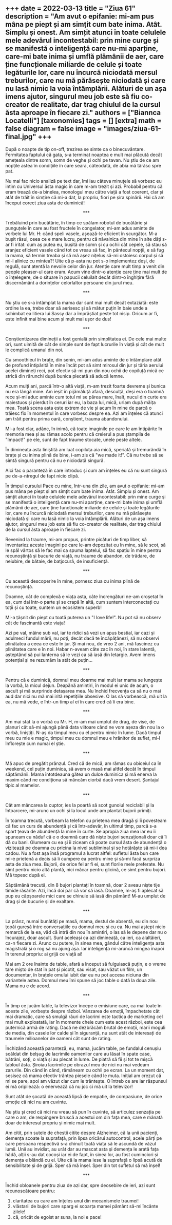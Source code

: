 
+++
date = 2022-03-13
title = "Ziua 61"
description = "Am avut o epifanie: mi-am pus mâna pe piept și am simțit cum bate inima. Atât. Simplu și onest. Am simțit atunci în toate celulele mele adevărul incontestabil: prin mine curge și se manifestă o inteligență care nu-mi aparține, care-mi bate inima și umflă plămânii de aer, care ține funcționale miliarde de celule și toate legăturile lor, care nu încurcă niciodată mersul treburilor, care nu mă părăsește niciodată și care nu lasă nimic la voia întâmplării. Alături de un așa imens ajutor, singurul meu job este să fiu co-creator de realitate, dar trag chiulul de la cursul ăsta aproape în fiecare zi."
authors = ["Biannca Locatelli"]
[taxonomies]
tags = []
[extra]
math = false
diagram = false
image = "images/ziua-61-final.jpg"
+++
---

După o noapte de tip on-off, trezirea se simte ca o binecuvântare. Fermitatea faptului că gata, s-a terminat noaptea e mult mai plăcută decât amețeala dintre somn, somn de veghe și ochi pe tavan. Nu știu de ce am nopțile astea în condițiile în care seara, câteodată, de abia mă târăsc spre pat.

Nu mai fac nicio analiză pe text dar, îmi iau câteva minuțele să vorbesc eu intim cu Universul ăsta magic în care m-am trezit și azi. Probabil pentru că eram trează de-a binelea, monologul meu către viață a fost coerent, clar și atât de trăit în simțire că mi-a dat, la propriu, fiori pe șira spinării. Hai că am început corect ziua asta de duminică!

<p style="text-align: center;">***</p>

Trebăluind prin bucătărie, în timp ce spălam robotul de bucătărie și punguțele în care au fost fructele în congelator, mi-am adus aminte de vorbele lui Mr. H: când speli vasele, așează-le eficient în scurgător. M-a bușit râsul, ceea ce e mare lucru, pentru că năvalnica din mine în alte dăți s-ar fi iritat: cum aș putea eu, bușită de somn și cu ochii cât cepele, să stau să aranjez eficient vasele când tot ce vreau să fac, în pântecul nopții, e să fug la mama, să termin treaba și să mă așez nițeluș să-mi ostoiesc corpul și să mi-l aliniez cu mintea?! Uite că p-asta nu pot s-o implementez deși, de regulă, sunt atentă la nevoile celor din jur. Atenție care mult timp a venit din people pleaser-ul care eram. Acum vine dintr-o atenție care ține mai mult de o înțelegere, de o situare în papucii celuilalt decât dintr-o înghițire fără discernământ a dorințelor celorlaltor persoane din jurul meu.

<p style="text-align: center;">***</p>

Nu știu ce s-a întâmplat la mama dar sunt mai mult decât extaziată: este ordine la ea, trebe doar să aerisesc și să mătur puțin în baie unde a schimbat ea litiera lui Sassy dar a împrăștiat peste tot nisip. Oricum ar fi, este infinit mai bine acum și mult mai ușor de dus!

<p style="text-align: center;">***</p>

Conștientizarea dimineții a fost genială prin simplitatea ei. De cele mai multe ori, sunt uimită de cât de simple sunt de fapt lucrurile în viață și cât de mult le complică umanul din noi.

Cu smoothieul în brațe, din senin, mi-am adus aminte de o întâmplare atât de profund întipărită în mine încât pot să simt mirosul din jur și tăria aerului acelei dimineți reci, pot efectiv să-mi pun din nou ochii de copiluță mică ce strică din rărunchi după bunica plecată să aducă lemne.

Acum mulți ani, parcă într-o altă viață, m-am trezit foarte devreme și bunica nu era lângă mine. Am ieșit în pijămăluță afară, desculță, deși era o toamnă rece și-mi aduc aminte cum totul mi se părea mare, înalt, nucul din curte era maiestuos și pierdut în ceruri iar eu, la baza lui, mică, urlam după măița mea. Toată scena asta este extrem de vie și acum în mine de parcă o trăiesc fix în momentul în care vorbesc despre ea. Azi am înțeles că atunci am trăit pentru prima oară, conștient, trauma abandonului.

Mi-a fost clar, adânc, în inimă, că toate imaginile pe care le am întipărite în memoria mea și au rămas acolo pentru că creierul a pus ștampila de "Impact!" pe ele, sunt de fapt traume stocate, unele peste altele.

În dimineața asta liniștită am luat copiluța aia mică, speriată și tremurândă în brațe și cu inima plină de bine, i-am zis că "we made it!". Că nu trebe să se simtă singură pentru că nu e niciodată singură.

Aici fac o paranteză în care introduc și cum am înțeles eu că nu sunt singură pe de-a-ntregul de fapt nicio clipă.

În timpul cursului Pace cu mine, într-una din zile, am avut o epifanie: mi-am pus mâna pe piept și am simțit cum bate inima. Atât. Simplu și onest. Am simțit atunci în toate celulele mele adevărul incontestabil: prin mine curge și se manifestă o inteligență care nu-mi aparține, care-mi bate inima și umflă plămânii de aer, care ține funcționale miliarde de celule și toate legăturile lor, care nu încurcă niciodată mersul treburilor, care nu mă părăsește niciodată și care nu lasă nimic la voia întâmplării. Alături de un așa imens ajutor, singurul meu job este să fiu co-creator de realitate, dar trag chiulul de la cursul ăsta aproape în fiecare zi.

Revenind la traume, mi-am propus, printre picături de timp liber, să inventariez aceste imagini pe care le-am depozitat eu în mine, să le scot, să le spăl vârtos să le fac mai ca spuma laptelui, să fac spațiu în mine pentru recunoștință și bucurie de viață, nu traume de abandon, de trădare, de neiubire, de bătaie, de batjocură, de insuficiență.

<p style="text-align: center;">***</p>

Cu această descoperire în mine, pornesc ziua cu inima plină de recunoștință.

Doamne, cât de complexă e viața asta, câte încrengături ne-am croșetat în ea, cum dai într-o parte și se crapă în altă, cum suntem interconectați cu toții și cu toate, suntem un ecosistem superb!

Mi-a țâșnit din piept cu toată puterea un "I love life!". Nu pot să nu observ cât de fascinantă este viața!

Azi pe val, mâine sub val, iar te ridici să vezi un apus bestial, iar cazi și adulmeci fundul mării, nu poți, decât dacă te încăpățânezi, să nu observi plinătatea a ceea ce este în jur. Și mai nou, de vreo 2 ani, mă fascinez cu plinătatea care e în noi. Habar n-aveam câte zac în noi, în stare latentă, așteptând să pui lanterna să le vezi ca să iasă din letargie. Avem imens potențial și ne rezumăm la atât de puțin…

<p style="text-align: center;">***</p>

Pentru că e duminică, domnul meu doarme mai mult iar mama se lungește la vorbă, la micul dejun. Deapănă amintiri, în modul ei unic de acum, o ascult și mă surprinde detașarea mea. Nu închid frecvența ca să nu o mai aud dar nici nu mă mai irită repetițiile obsesive. O las să vorbească, mă uit la ea, nu mă vede, e într-un timp al ei în care cred că îi era bine.

<p style="text-align: center;">***</p>

Am mai stat la o vorbă cu Mr. H, m-am mai umplut de drag, de vise, de planuri cât să-mi ajungă până data viitoare când ne vom așeza din nou la o vorbă, liniștiți. N-aș da timpul meu cu el pentru nimic în lume. Dacă timpul meu cu mie e magic, timpul meu cu domnul meu e hrănitor de suflet, mi-l înflorește cum numai el știe.

<p style="text-align: center;">***</p>

Mă apuc de pregătit prânzul. Cred că de mică, am rămas cu obiceiul ca în weekend, cel puțin duminica, să avem o masă mai altfel decât în timpul săptămânii. Mama întotdeauna gătea un dulce duminica și mă enerva la maxim când ne condiționa să mâncăm ciorbă dacă vrem desert. Șantajul tipic al mamelor.

<p style="text-align: center;">***</p>

Cât am mâncarea la cuptor, ies la poartă să scot gunoiul reciclabil și la întoarcere, mi-arunc un ochi și la locul unde am plantat bujorii primiți.

În toamna trecută, vorbeam la telefon cu prietena mea dragă și îi povesteam că fac un curs de abundență și că într-adevăr, în ultimul timp, parcă s-a spart țeava de abundență la mine în curte. Se apropia ziua mea iar eu îi spuneam cu năduf că e o doamnă care dă niște bujori senzaționali doar că îi dă cu bani. Glumeam cu ea și îi ziceam că poate cursul ăsta de abundență o vizitează pe doamna cu pricina la nivel subliminal și se hotărăște să mi-i dea cadou. Nu a fost așa însă programul a lucrat altfel: sufletul ăsta bun care mi-e prietenă a decis să îi cumpere ea pentru mine și să-mi facă surpriza asta de ziua mea. Bujorii, de orice fel ar fi ei, sunt florile mele preferate. Nu simt pentru nicio altă plantă, nici măcar pentru glicină, ce simt pentru bujori. Mă topesc după ei.

Săptămănâ trecută, din 8 bujori plantați în toamnă, doar 2 aveau niște tije timide răsărite. Azi, încă doi par că vor să iasă. Doamne, m-aș fi aplecat să pup eu căpșoarele mici care se chinuie să iasă din pământ! M-au umplut de drag și de bucurie și de exaltare.

<p style="text-align: center;">***</p>

La prânz, numai bunătăți pe masă, mama, destul de absentă, eu din nou țopăi gureșă între conversațiile cu domnul meu și cu ea. Nu mai aștept nicio remarcă de la ea, văd că intră din nou în amintiri, o las să le depene dar nu o încurajez, doar ascult. Sunt aceleași ca azi dimineață, ca ieri, ca alaltăieri, ca-n fiecare zi. Arunc cu putere, în sinea mea, gândul către inteligența asta magistrală și o rog să nu ajung așa. Iar inteligența mi-aruncă mingea înapoi în terenul propriu: ai grijă ce viață ai!

Mai am 2 ore înainte de table, afară a început să fulguiască puțin, e o vreme tare mișto de stat în pat și picotit, sau visat, sau văzut un film, un documentar, în brațele omului iubit dar eu nu pot accesa niciuna din variantele astea. Domnul meu îmi spune să joc table o dată la doua zile. Mama nu e de acord.

<p style="text-align: center;">***</p>

În timp ce jucăm table, la televizor începe o emisiune care, ca mai toate în aceste zile, vorbește despre război. Vânzarea de emoții, împachetate cât mai dramatic, care să smulgă râuri de lacrimi este tactica de marketing cel mai mult exploatată, iar în momente cheie cum este acest război, este cea puternică armă de rating. Dacă ne dezbrăcăm brutal de emoții, marii moguli de media, din casele lor calde și în siguranță, nu sunt atât de interesați de traumele milioanelor de oameni cât sunt de rating.

Închizând această paranteză, eu, mama, jucăm table, pe fundalul cenușiu scăldat din belșug de lacrimile oamenilor care au lăsat în spate case, bătrâni, soți, o viață și au plecat în lume. De piatră să fii și tot te mișcă tabloul ăsta. Șiroiau lacrimile pe obrazul meu de nici nu mai vedeam zarurile. Din când în când, rămâneam cu ochii pe ecran. La un moment dat, sesisez că mama efectiv trântea piesele când le muta. Inițial am crezut că mi se pare, apoi am văzut clar cum le trântește. O întreb ce are iar răspunsul ei mă oripilează: o enervează că nu joc ci mă uit la televizor!

Sunt atât de șocată de această lipsă de empatie, de compasiune, de orice emoție că nici nu am cuvinte.

Nu știu și cred că nici nu vreau să pun în cuvinte, să articulez senzația pe care o am, de respingere bruscă a acestui om din fața mea, care e mânată doar de interesul propriu și nimic mai mult.

Am citit, prin sutele de chestii citite despre Alzheimer, că la unii pacienți, demența scoate la suprafață, prin lipsa oricărui autocontrol, acele părți pe care persoana respectivă s-a chinuit toată viața să le ascundă de văzul lumii. Unii au invidiat, au urât dar au mascat asta și demența le arată fața hâdă, alții s-au dat cocoși iar ei de fapt, în sinea lor, au fost cuminciori și demența e blândă cu ei. Uite că la mama iese la suprafață o lipsă acută de sensibilitate și de grijă. Sper să mă înșel. Sper din tot sufletul să mă înșel!

<p style="text-align: center;">***</p>

Închid obloanele pentru ziua de azi dar, spre deosebire de ieri, azi sunt recunoscătoare pentru:
1. claritatea cu care am înțeles unul din mecanismele traumei!
2. vlăstarii de bujori care sparg ei scoarța mamei pământ să-mi încânte zilele!
3. că, oricât de egoist ar suna, la noi e pace!

